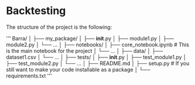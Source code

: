 # Backtesting

The structure of the project is the following:

'''
Barra/
│
├── my_package/
│   ├── __init__.py
│   ├── module1.py
│   ├── module2.py
│   └── ...
│
├── notebooks/
│   ├── core_notebook.ipynb  # This is the main notebook for the project
│   └── ...
│
├── data/
│   ├── dataset1.csv
│   └── ...
│
├── tests/
│   ├── __init__.py
│   ├── test_module1.py
│   ├── test_module2.py
│   └── ...
│
├── README.md
│
├── setup.py  # If you still want to make your code installable as a package
│
└── requirements.txt
'''
